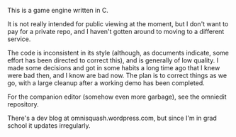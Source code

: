 This is a game engine written in C.

It is not really intended for public viewing at the moment, but I don't want to pay for a private repo, and I haven't gotten around to moving to a different service.

The code is inconsistent in its style (although, as documents indicate, some effort has been directed to correct this), and is generally of low quality.
I made some decisions and got in some habits a long time ago that I knew were bad then, and I know are bad now.
The plan is to correct things as we go, with a large cleanup after a working demo has been completed.

For the companion editor (somehow even more garbage), see the omniedit repository.

There's a dev blog at omnisquash.wordpress.com, but since I'm in grad school it updates irregularly.
